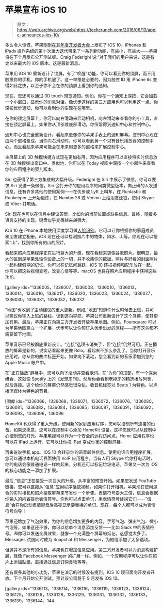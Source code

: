 # 苹果宣布 iOS 10 

> 原文：<https://web.archive.org/web/https://techcrunch.com/2016/06/13/apple-announces-ios-10/>

多么令人惊讶。苹果刚刚在其[年度开发者大会](https://web.archive.org/web/20230404051249/https://techcrunch.com/tag/wwdc2016/)上发布了 iOS 10。iPhones 和 iPads 操作系统的第十次重大迭代带来了一系列新功能，有些小，有些大——苹果将在下个月发布公开测试版。Craig Federighi 说:“对于我们的用户来说，这是有史以来最大的 iOS 版本。这是最新消息。

苹果用 iOS 10 重新设计了锁屏。有了“唤醒”功能，你可以看到你的锁屏，而不用触摸你的手机。你的手机醒了。这一举措是必要的，因为触控 ID 用 iPhone 6s 变得如此之快，以至于你不会在你的锁屏上看到你的通知。

现在，您还可以通过 3D touch 预览通知。例如，你在一个通知上深按，它会加载一个小窗口，显示你的消息对话。像优步这样的第三方应用也可以利用这一点。你深按优步通知，你可以看到你的车现在在哪里。

在你的锁定屏幕上，你可以向右滑动来启动相机，向左滑动来查看你的小工具，直接在锁定屏幕上。如果你从顶部或底部滑动，你照常得到通知中心和控制中心。

通知中心也完全重新设计，看起来更像你的苹果手表上的通知屏幕。控制中心现在由两个窗格组成。当你向右滑动时，你可以看到另一个只有音乐播放器的控制中心。而且看起来苹果可能会在未来用更多的窗格来扩展控制中心。

主屏幕上的 3D 触摸快捷方式现在更加有用，因为应用程序可以直接将实时信息放在 3D 触摸弹出窗口中。类似地，你可以在 Today 视图中深按一个小部件来查看你的应用程序的婴儿版本。

Siri 也获得了第三方集成的大幅升级。Federighi 在 Siri 中展示了微信。你可以要求 Siri 发送一条微信，Siri 会打开你的应用程序的同类微型版本，向正确的人发送信息。还有许多其他的使用案例——在优步或 Lyft 上叫车，在 Runtastic 和 Runkeeper 上开始锻炼，在 Number26 或 Venmo 上给朋友还钱，使用 Skype 或 Viber 打电话。

Siri 现在也可以在信息中建议答案，比如你的当前位置或联系信息。最终，随着多语言支持的出现，键盘似乎变得越来越强大。

iOS 10 在 iPhone 本地使用深度学习做[人脸识别](https://web.archive.org/web/20230404051249/https://techcrunch.com/2016/06/13/apple-image-and-facial-recognition/)。它可以让你根据你的家庭成员和朋友建立相册。iOS 现在还可以检测照片中的物体，如水、山等。你现在可以搜索“山”，找到你所有的山的照片。

看起来照片应用程序正在进行巨大的升级，现在看起来更像谷歌照片。很明显，最大的区别是苹果处理你设备上的一切，并不收集你的数据。照片与好看的封面照片一起构建假期的记忆。你可以在记忆间跳跃。iOS 10 还把视频和配乐放在一起。你可以把这些视频变短，改变心情等等。macOS 也将在照片应用程序中获得这些功能。

[gallery ids="1336005，1336007，1336008，1336010，1336012，1336014，1336016，1336017，1336020，1336023，1336024，1336027，1336030，1336031，1336032，136032

“地图”也收到了主动建议的重大更新。例如,“地图”知道你什么时候去上班，并可以建议你输入上班的路线。谈到逐向导航，苹果公司重新设计了这个屏幕，使其更加有用。最后，苹果正在向第三方开发者开放苹果地图。例如，Foursquare 可以为苹果地图建立一个扩展。优步可以让你预订从优步出发的旅程——所有这些都不需要留下地图。

苹果音乐已经被彻底重新设计。“连接”选项卡消失了，但“连接”仍然可用。正在播放的屏幕是新的。说实话看起来更像 Rdio。看起来不那么杂乱了。当你打开音乐应用时，你从你的曲库标签开始。如果向下滚动，您会看到新的音乐添加到您的 Apple Music 帐户中。

在“正在播放”屏幕中，您可以向下滚动并查看歌词。在“为你”的顶部，有一个探索组合。这就像 Spotify 上的《发现周刊》。然后你会看到老掉牙的精选播放列表，然后连接。这个给你的屏幕仍然感觉很杂乱。收音机标签以 Beats 1 为特色，以点播流媒体为特色的节目。

[图库 ids="1336066，1336069，1336071，1336072，1336076，1336080，1336081，1336082，1336084，1336085，1336087，1336091，1336092，1336093，1336096，136096

HomeKit 也获得了重大升级。使用新的家庭应用程序，您可以控制所有连接的设备。如果您愿意，您可以在控制中心添加 HomeKit 设备，这样您就可以从控制中心控制您的灯光。苹果电视可以作为一个安全的远程访问点。Home 应用程序也可以在 iPad 上运行，它可以让你把 iPad 变成你家的控制屏幕。

再来说说手机 app。iOS 10 会转录你的语音邮件信息。使用电话应用程序扩展，您可以通过本机电话界面使用 VoIP 应用程序。当有人用 Skype 给你打电话时，你的电话会像普通电话一样响起来。分机还可以标记垃圾电话。苹果又一次为 iOS 的核心功能之一添加了扩展。

最后,“信息”正在接受一次巨大的升级，从丰富的预览开始。如果您发送 YouTube 链接，您可以直接从“信息”应用程序播放视频。如果你打开相机，苹果现在使用混合的实时相机和照片拾取屏幕来节省你一个步骤。表情符号要大三倍，信息会根据你输入的内容提示表情符号。你也可以点击单词，用表情符号替换它们——“信息”会在你启动表情键盘后高亮显示要替换的单词。现在，每个人都可以成为表情符号向导！

苹果还增加了气泡效果，为你的信息增加更多的内容。手写气泡、弹出气泡、微小气泡等。如果这还不够，你可以给单个消息添加反馈——比如 Slack 中的表情符号。*和*你可以发送全屏效果，就像一个充满整个屏幕的烟花。这感觉太多了。Messages 试图同时成为 Snapchat 和 Messenger，为短信添加了太多选项。

但这并不是所有的信息。苹果也在增加信息应用。第三方开发者可以为消息构建扩展，就像 Facebook Messenger 的扩展一样。例如，一个应用程序可以让你在照片上添加贴纸，直接通过信息订购食物等等。

还有很多其他的小功能，苹果在演示的时候没有提到。iOS 10 现已面向开发者开放。下个月开始公开测试，预计该公司将于 9 月发布 iOS 10。

[gallery ids="1336113，1336114，1336116，1336119，1336123，1336124，1336125，1336126，1336128，1336129，1336131，1336132，1336133，1336139，1336144，144
